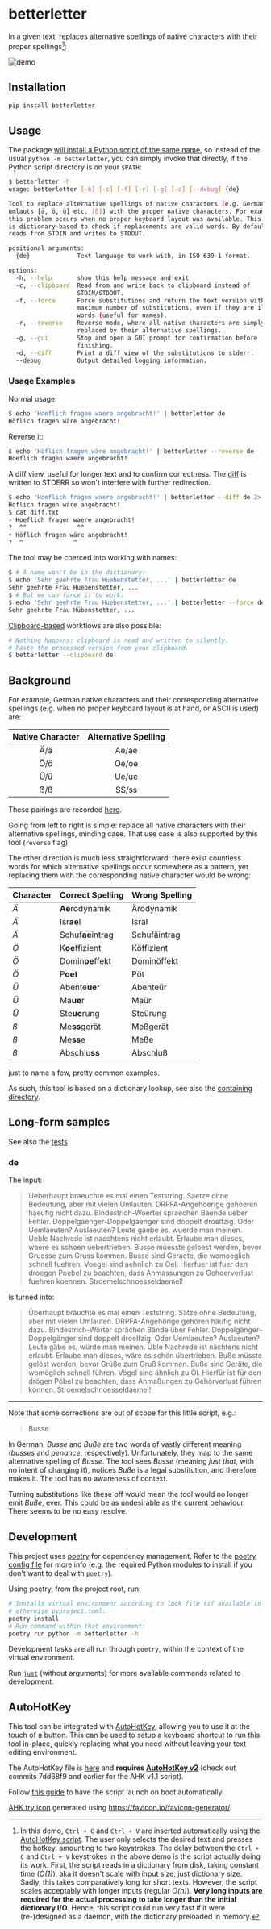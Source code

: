 # betterletter

In a given text, replaces alternative spellings of native characters with their proper spellings[^1]:

![demo](docs/images/demo.gif)

## Installation

```shell
pip install betterletter
```

## Usage

The package [will install a Python script of the same name](https://python-poetry.org/docs/pyproject/#scripts), so instead of the usual `python -m betterletter`, you can simply invoke that directly, if the Python script directory is on your `$PATH`:

```bash
$ betterletter -h
usage: betterletter [-h] [-c] [-f] [-r] [-g] [-d] [--debug] {de}

Tool to replace alternative spellings of native characters (e.g. German
umlauts [ä, ö, ü] etc. [ß]) with the proper native characters. For example,
this problem occurs when no proper keyboard layout was available. This program
is dictionary-based to check if replacements are valid words. By default,
reads from STDIN and writes to STDOUT.

positional arguments:
  {de}             Text language to work with, in ISO 639-1 format.

options:
  -h, --help       show this help message and exit
  -c, --clipboard  Read from and write back to clipboard instead of
                   STDIN/STDOUT.
  -f, --force      Force substitutions and return the text version with the
                   maximum number of substitutions, even if they are illegal
                   words (useful for names).
  -r, --reverse    Reverse mode, where all native characters are simply
                   replaced by their alternative spellings.
  -g, --gui        Stop and open a GUI prompt for confirmation before
                   finishing.
  -d, --diff       Print a diff view of the substitutions to stderr.
  --debug          Output detailed logging information.
```

### Usage Examples

Normal usage:

```bash
$ echo 'Hoeflich fragen waere angebracht!' | betterletter de
Höflich fragen wäre angebracht!
```

Reverse it:

```bash
$ echo 'Höflich fragen wäre angebracht!' | betterletter --reverse de
Hoeflich fragen waere angebracht!
```

A diff view, useful for longer text and to confirm correctness.
The [diff](https://docs.python.org/3/library/difflib.html) is written to STDERR so won't interfere with further redirection.

```bash
$ echo 'Hoeflich fragen waere angebracht!' | betterletter --diff de 2> diff.txt
Höflich fragen wäre angebracht!
$ cat diff.txt
- Hoeflich fragen waere angebracht!
?  ^^              ^^
+ Höflich fragen wäre angebracht!
?  ^              ^
```

The tool may be coerced into working with names:

```bash
$ # A name won't be in the dictionary:
$ echo 'Sehr geehrte Frau Huebenstetter, ...' | betterletter de
Sehr geehrte Frau Huebenstetter, ...
$ # But we can force it to work:
$ echo 'Sehr geehrte Frau Huebenstetter, ...' | betterletter --force de
Sehr geehrte Frau Hübenstetter, ...
```

[Clipboard-based](https://pypi.org/project/pyperclip/) workflows are also possible:

```bash
# Nothing happens: clipboard is read and written to silently.
# Paste the processed version from your clipboard.
$ betterletter --clipboard de
```

## Background

For example, German native characters and their corresponding alternative spellings (e.g. when no proper keyboard layout is at hand, or ASCII is used) are:

| Native Character | Alternative Spelling |
| :--------------: | :------------------: |
|       Ä/ä        |        Ae/ae         |
|       Ö/ö        |        Oe/oe         |
|       Ü/ü        |        Ue/ue         |
|       ẞ/ß        |        SS/ss         |

These pairings are recorded [here](https://github.com/alexpovel/betterletter/blob/master/betterletter/resources/languages.json).

Going from left to right is simple: replace all native characters with their alternative spellings, minding case.
That use case is also supported by this tool (`reverse` flag).

The other direction is much less straightforward: there exist countless words for which alternative spellings occur somewhere as a pattern, yet replacing them with the corresponding native character would be wrong:

| Character | Correct Spelling  | Wrong Spelling |
| --------- | ----------------- | -------------- |
| *Ä*       | **Ae**rodynamik   | Ärodynamik     |
| *Ä*       | Isr**ae**l        | Isräl          |
| *Ä*       | Schuf**ae**intrag | Schufäintrag   |
| *Ö*       | K**oe**ffizient   | Köffizient     |
| *Ö*       | Domin**oe**ffekt  | Dominöffekt    |
| *Ö*       | P**oet**          | Pöt            |
| *Ü*       | Abente**ue**r     | Abenteür       |
| *Ü*       | Ma**ue**r         | Maür           |
| *Ü*       | Ste**ue**rung     | Steürung       |
| *ß*       | Me**ss**gerät     | Meßgerät       |
| *ß*       | Me**ss**e         | Meße           |
| *ß*       | Abschlu**ss**     | Abschluß       |

just to name a few, pretty common examples.

As such, this tool is based on a dictionary lookup, see also the [containing directory](https://github.com/alexpovel/betterletter/blob/master/betterletter/resources/dicts/).

## Long-form samples

See also the [tests](https://github.com/alexpovel/betterletter/blob/master/tests/).

### de

The input:

> Ueberhaupt braeuchte es mal einen Teststring.
> Saetze ohne Bedeutung, aber mit vielen Umlauten.
> DRPFA-Angehoerige gehoeren haeufig nicht dazu.
> Bindestrich-Woerter spraechen Baende ueber Fehler.
> Doppelgaenger-Doppelgaenger sind doppelt droelfzig.
> Oder Uemlaeuten? Auslaeuten? Leute gaebe es, wuerde man meinen.
> Ueble Nachrede ist naechtens nicht erlaubt.
> Erlaube man dieses, waere es schoen uebertrieben.
> Busse muesste geloest werden, bevor Gruesse zum Gruss kommen.
> Busse sind Geraete, die womoeglich schnell fuehren.
> Voegel sind aehnlich zu Oel.
> Hierfuer ist fuer den droegen Poebel zu beachten, dass Anmassungen zu Gehoerverlust fuehren koennen.
> Stroemelschnoesseldaemel!

is turned into:

> Überhaupt bräuchte es mal einen Teststring.
> Sätze ohne Bedeutung, aber mit vielen Umlauten.
> DRPFA-Angehörige gehören häufig nicht dazu.
> Bindestrich-Wörter sprächen Bände über Fehler.
> Doppelgänger-Doppelgänger sind doppelt droelfzig.
> Oder Uemlaeuten? Auslaeuten? Leute gäbe es, würde man meinen.
> Üble Nachrede ist nächtens nicht erlaubt.
> Erlaube man dieses, wäre es schön übertrieben.
> Buße müsste gelöst werden, bevor Grüße zum Gruß kommen.
> Buße sind Geräte, die womöglich schnell führen.
> Vögel sind ähnlich zu Öl.
> Hierfür ist für den drögen Pöbel zu beachten, dass Anmaßungen zu Gehörverlust führen können.
> Stroemelschnoesseldaemel!

---

Note that some corrections are out of scope for this little script, e.g.:

> Busse

In German, *Busse* and *Buße* are two words of vastly different meaning (*busses* and *penance*, respectively).
Unfortunately, they map to the same alternative spelling of *Busse*.
The tool sees *Busse* (meaning *just that*, with no intent of changing it), notices *Buße* is a legal substitution, and therefore makes it.
The tool has no awareness of context.

Turning substitutions like these off would mean the tool would no longer emit *Buße*, ever.
This could be as undesirable as the current behaviour.
There seems to be no easy resolve.

## Development

This project uses [poetry](https://python-poetry.org/) for dependency management.
Refer to the [poetry config file](https://github.com/alexpovel/betterletter/blob/master/pyproject.toml) for more info (e.g. the required Python modules to install if you don't want to deal with `poetry`).

Using poetry, from the project root, run:

```bash
# Installs virtual environment according to lock file (if available in repo),
# otherwise pyproject.toml:
poetry install
# Run command within that environment:
poetry run python -m betterletter -h
```

Development tasks are all run through `poetry`, within the context of the virtual environment.

Run [`just`](https://github.com/casey/just) (without arguments) for more available commands related to development.

## AutoHotKey

This tool can be integrated with [AutoHotKey](https://www.autohotkey.com/), allowing you to use it at the touch of a button.
This can be used to setup a keyboard shortcut to run this tool in-place, quickly replacing what you need without leaving your text editing environment.

The AutoHotKey file is [here](https://github.com/alexpovel/betterletter/blob/master/betterletter.ahk) and **requires [AutoHotKey v2](https://www.autohotkey.com/v2/)** (check out commits 7dd68f9 and earlier for the AHK v1.1 script).

Follow [this guide](https://www.autohotkey.com/docs/FAQ.htm#Startup) to have the script launch on boot automatically.

[AHK try icon](icon.ico) generated using <https://favicon.io/favicon-generator/>.

[^1]: In this demo, `Ctrl + C` and `Ctrl + V` are inserted automatically using the [AutoHotKey script](#autohotkey).
  The user only selects the desired text and presses the hotkey, amounting to two keystrokes.
  The delay between the `Ctrl + C` and `Ctrl + V` keystrokes in the above demo is the script actually doing its work.
  First, the script reads in a dictionary from disk, taking constant time (*O(1)*), aka it doesn't scale with input size, just dictionary size.
  Sadly, this takes comparatively long for short texts.
  However, the script scales acceptably with longer inputs (regular *O(n)*).
  **Very long inputs are required for the actual processing to take longer than the initial dictionary I/O.**
  Hence, this script could run very fast if it were (re-)designed as a daemon, with the dictionary preloaded in memory.
